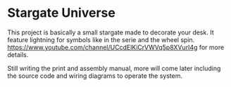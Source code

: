 # Stargate Universe

This project is basically a small stargate made to decorate your desk. It feature lightning for symbols like in the serie and the wheel spin.
https://www.youtube.com/channel/UCcdElKiCrVWVq5p8XVurI4g for more details.

Still writing the print and assembly manual, more will come later including the source code and wiring diagrams to operate the system.